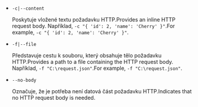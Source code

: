 * `-c|--content`

  <span data-ttu-id="04312-101">Poskytuje vložené textu požadavku HTTP.</span><span class="sxs-lookup"><span data-stu-id="04312-101">Provides an inline HTTP request body.</span></span> <span data-ttu-id="04312-102">Například, `-c "{ 'id': 2, 'name': 'Cherry' }"`.</span><span class="sxs-lookup"><span data-stu-id="04312-102">For example, `-c "{ 'id': 2, 'name': 'Cherry' }"`.</span></span>

* `-f|--file`

  <span data-ttu-id="04312-103">Představuje cestu k souboru, který obsahuje tělo požadavku HTTP.</span><span class="sxs-lookup"><span data-stu-id="04312-103">Provides a path to a file containing the HTTP request body.</span></span> <span data-ttu-id="04312-104">Například, `-f "C:\request.json"`.</span><span class="sxs-lookup"><span data-stu-id="04312-104">For example, `-f "C:\request.json"`.</span></span>

* `--no-body`

  <span data-ttu-id="04312-105">Označuje, že je potřeba není datová část požadavku HTTP.</span><span class="sxs-lookup"><span data-stu-id="04312-105">Indicates that no HTTP request body is needed.</span></span>
